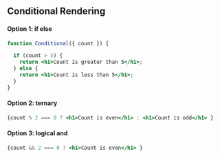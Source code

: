 ## Conditional Rendering
#### Option 1: if else
```jsx
function Conditional({ count }) {

  if (count > 5) {
    return <h1>Count is greater than 5</h1>;
  } else {
    return <h1>Count is less than 5</h1>;
  }
}
```

#### Option 2: ternary
```jsx
{count % 2 === 0 ? <h1>Count is even</h1> : <h1>Count is odd</h1> }
```

#### Option 3: logical and
```jsx
{count && 2 === 0 ? <h1>Count is even</h1> }
```
